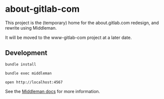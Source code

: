 # about-gitlab-com

This project is the (temporary) home for the about.gitlab.com redesign, and
rewrite using Middleman.

It will be moved to the www-gitlab-com project at a later date.

## Development

```sh
bundle install

bundle exec middleman

open http://localhost:4567
```

See the [Middleman docs](https://middlemanapp.com/basics/development_cycle/) for
more information.

